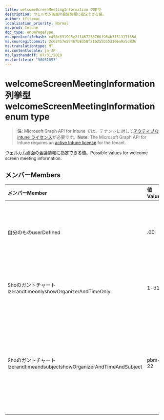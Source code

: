 ```yaml
---
title: welcomeScreenMeetingInformation 列挙型
description: ウェルカム画面の会議情報に指定できる値。
author: tfitzmac
localization_priority: Normal
ms.prod: Intune
doc_type: enumPageType
ms.openlocfilehash: c450c631995e2f1467236760f964b3151317f65d
ms.sourcegitcommit: 2c62457e57467b8d50f21b255b553106a9a5d8d6
ms.translationtype: MT
ms.contentlocale: ja-JP
ms.lasthandoff: 07/31/2019
ms.locfileid: "36031053"
---
```

# <a name="welcomescreenmeetinginformation-enum-type"></a><span data-ttu-id="758a4-103">welcomeScreenMeetingInformation 列挙型</span><span class="sxs-lookup"><span data-stu-id="758a4-103">welcomeScreenMeetingInformation enum type</span></span>

> <span data-ttu-id="758a4-104">**注:** Microsoft Graph API for Intune では、テナントに対して[アクティブな intune ライセンス](https://go.microsoft.com/fwlink/?linkid=839381)が必要です。</span><span class="sxs-lookup"><span data-stu-id="758a4-104">**Note:** The Microsoft Graph API for Intune requires an [active Intune license](https://go.microsoft.com/fwlink/?linkid=839381) for the tenant.</span></span>

<span data-ttu-id="758a4-105">ウェルカム画面の会議情報に指定できる値。</span><span class="sxs-lookup"><span data-stu-id="758a4-105">Possible values for welcome screen meeting information.</span></span>

## <a name="members"></a><span data-ttu-id="758a4-106">メンバー</span><span class="sxs-lookup"><span data-stu-id="758a4-106">Members</span></span>
|<span data-ttu-id="758a4-107">メンバー</span><span class="sxs-lookup"><span data-stu-id="758a4-107">Member</span></span>|<span data-ttu-id="758a4-108">値</span><span class="sxs-lookup"><span data-stu-id="758a4-108">Value</span></span>|<span data-ttu-id="758a4-109">説明</span><span class="sxs-lookup"><span data-stu-id="758a4-109">Description</span></span>|
|:---|:---|:---|
|<span data-ttu-id="758a4-110">自分のもの</span><span class="sxs-lookup"><span data-stu-id="758a4-110">userDefined</span></span>|<span data-ttu-id="758a4-111">.0</span><span class="sxs-lookup"><span data-stu-id="758a4-111">0</span></span>|<span data-ttu-id="758a4-112">ユーザー定義、既定値、意図的ではありません。</span><span class="sxs-lookup"><span data-stu-id="758a4-112">User Defined, default value, no intent.</span></span>|
|<span data-ttu-id="758a4-113">Shoのガントチャート Izerandtimeonly</span><span class="sxs-lookup"><span data-stu-id="758a4-113">showOrganizerAndTimeOnly</span></span>|<span data-ttu-id="758a4-114">1-d</span><span class="sxs-lookup"><span data-stu-id="758a4-114">1</span></span>|<span data-ttu-id="758a4-115">開催者と時間のみを表示します。</span><span class="sxs-lookup"><span data-stu-id="758a4-115">Show organizer and time only.</span></span>|
|<span data-ttu-id="758a4-116">Shoのガントチャート Izerandtimeandsubject</span><span class="sxs-lookup"><span data-stu-id="758a4-116">showOrganizerAndTimeAndSubject</span></span>|<span data-ttu-id="758a4-117">pbm-2</span><span class="sxs-lookup"><span data-stu-id="758a4-117">2</span></span>|<span data-ttu-id="758a4-118">開催者、時間、および件名を表示する (個人の会議の場合は、件名が非表示)。</span><span class="sxs-lookup"><span data-stu-id="758a4-118">Show organizer, time and subject (subject is hidden for private meetings).</span></span>|



